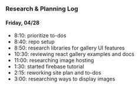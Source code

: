 ### Research & Planning Log
#### Friday, 04/28
* 8:10: prioritize to-dos
* 8:40: repo setup
* 8:50: research libraries for gallery UI features
* 10:30: reviewing react gallery examples and docs
* 11:00: researching image hosting
* 1:30: started firebase tutorial
* 2:15: reworking site plan and to-dos
* 3:00: researching ways to display images